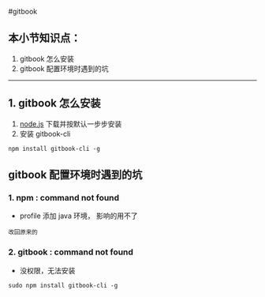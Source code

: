 #gitbook
## 本小节知识点：
1. gitbook 怎么安装
2. gitbook 配置环境时遇到的坑

---
## 1. gitbook 怎么安装
1. [node.js](https://nodejs.org/en/) 下载并按默认一步步安装
2. 安装 gitbook-cli

```
npm install gitbook-cli -g
```

## gitbook 配置环境时遇到的坑
### 1. npm : command not found

* profile 添加 java 环境， 影响的用不了
```
改回原来的
```

### 2. gitbook : command not found
* 没权限，无法安装
```
sudo npm install gitbook-cli -g
```
